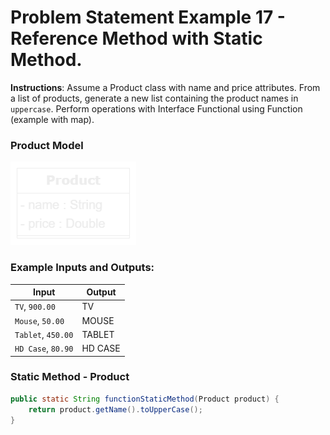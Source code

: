 # Problem Statement Example 17 - Reference Method with Static Method.

**Instructions**: Assume a Product class with name and price attributes. From a list of products, generate a new list
containing the product names in `uppercase`. Perform operations with Interface Functional using Function (example with
map).

### Product Model

![Product Model](https://github.com/souzafcharles/Complete-Java-Object-Oriented-Programming-and-Projects/blob/main/Section_P16_Functional_Programming_and_Lambda_Expressions/ProblemStatementExample17/product-model.png)

### Example Inputs and Outputs:

| **Input**          | **Output** |
|--------------------|------------|
| `TV`, `900.00`     | TV         |
| `Mouse`, `50.00`   | MOUSE      |
| `Tablet`, `450.00` | TABLET     |
| `HD Case`, `80.90` | HD CASE    |

### Static Method - Product

```java
public static String functionStaticMethod(Product product) {
    return product.getName().toUpperCase();
}
```
